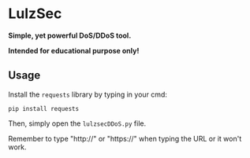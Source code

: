 # LulzSec
**Simple, yet powerful DoS/DDoS tool.**

**Intended for educational purpose only!**

## Usage
Install the `requests` library by typing in your cmd:

`pip install requests`

Then, simply open the `lulzsecDDoS.py` file.

Remember to type "http://" or "https://" when typing the URL or it won't work.
